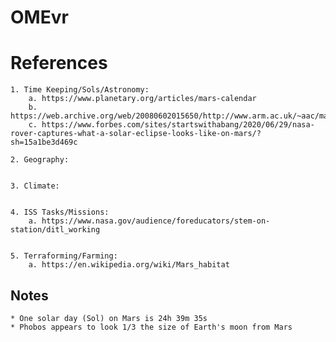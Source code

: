 # OMEvr

# References

 

	1. Time Keeping/Sols/Astronomy:
		a. https://www.planetary.org/articles/mars-calendar
		b. https://web.archive.org/web/20080602015650/http://www.arm.ac.uk/~aac/mars/Information.html
		c. https://www.forbes.com/sites/startswithabang/2020/06/29/nasa-rover-captures-what-a-solar-eclipse-looks-like-on-mars/?sh=15a1be3d469c
		
	2. Geography:


	3. Climate:


	4. ISS Tasks/Missions:
		a. https://www.nasa.gov/audience/foreducators/stem-on-station/ditl_working


	5. Terraforming/Farming:
		a. https://en.wikipedia.org/wiki/Mars_habitat

## Notes
	* One solar day (Sol) on Mars is 24h 39m 35s
	* Phobos appears to look 1/3 the size of Earth's moon from Mars
